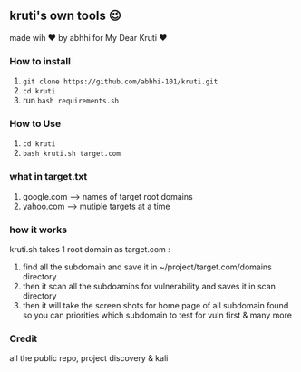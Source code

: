  kruti's own tools 😉
 --------------------
 made wih ❤️ by abhhi
 for
 My Dear Kruti ❤️
 
### How to install
1. ``git clone https://github.com/abhhi-101/kruti.git``
1. ``cd kruti``
1. run ``bash requirements.sh``

### How to Use
1. ``cd kruti``
1. ``bash kruti.sh target.com``

### what in target.txt
1. google.com  --> names of target root domains
2. yahoo.com   --> mutiple targets at a time

### how it works
kruti.sh takes 1 root domain as target.com :
1. find all the subdomain and save it in ~/project/target.com/domains directory
2. then it scan all the subdoamins for vulnerability and saves it in scan directory
3. then it will take the screen shots for home page of all subdomain found so you can priorities which subdomain to test for vuln first
& many more

### Credit 
all the public repo, project discovery & kali
